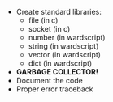 * Create standard libraries:
	* file (in c)
	* socket (in c)
	* number (in wardscript)
	* string (in wardscript)
	* vector (in wardscript)
	* dict (in wardscript)
* **GARBAGE COLLECTOR!**
* Document the code
* Proper error traceback

